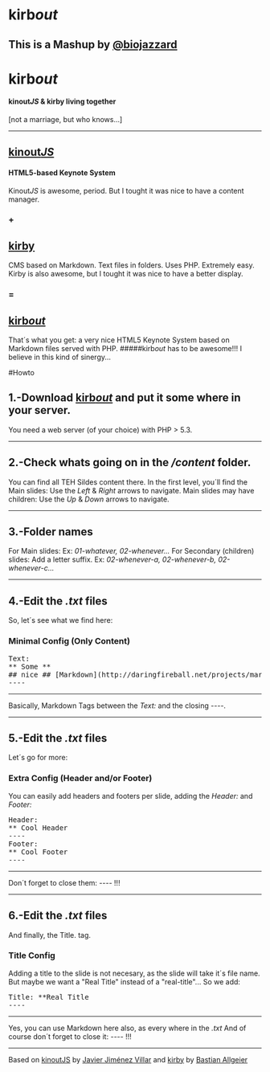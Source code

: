 # kirb*out* 
## This is a Mashup by [@biojazzard](https://twitter.com/biojazzard)

# kirb*out* 
#### kinout*JS* & kirby living together
[not a marriage, but who knows...]
* * *

## [kinout*JS*](https://github.com/soyjavi/Kinout)
#### HTML5-based Keynote System
Kinout*JS* is awesome, period.
But I tought it was nice to have a content manager.
### +
## [kirby](https://github.com/bastianallgeier/kirbycms)
CMS based on Markdown. Text files in folders. Uses PHP. Extremely easy.
Kirby is also awesome, but I tought it was nice to have a better display.
### =
## [kirb*out*](https://github.com/biojazzard/kirbout)
That´s what you get: a very nice HTML5 Keynote System based on Markdown files served with PHP.
#####kirb*out* has to be awesome!!!
I believe in this kind of sinergy...

#Howto

## 1.-Download [kirb*out*](https://github.com/biojazzard/KirbOut) and put it some where in your server.
You need a web server (of your choice) with PHP > 5.3.
* * *
## 2.-Check whats going on in the */content* folder.
You can find all TEH Sildes content there.
In the first level, you´ll find the Main slides: Use the *Left* & *Right* arrows to navigate.
Main slides may have children: Use the *Up* & *Down* arrows to navigate.
* * *
## 3.-Folder names
For Main slides:
Ex: *01-whatever, 02-whenever...*
For Secondary (children) slides: Add a letter suffix.
Ex: *02-whenever-a, 02-whenever-b, 02-whenever-c...*
* * *
## 4.-Edit the *.txt* files
So, let´s see what we find here:

### Minimal Config (Only Content)
<pre>Text:
** Some **
## nice ## [Markdown](http://daringfireball.net/projects/markdown/)
----</pre>
* * *
Basically, Markdown Tags between the *Text:* and the closing *&#45;&#45;&#45;&#45;*.
* * *
## 5.-Edit the *.txt* files
Let´s go for more:

### Extra Config (Header and/or Footer)
You can easily add headers and footers per slide, adding the *Header:* and *Footer:*
<pre>Header:
** Cool Header
----
Footer:
** Cool Footer
----</pre>
* * *
Don´t forget to close them: *&#45;&#45;&#45;&#45;* !!!
* * *
## 6.-Edit the *.txt* files
And finally, the Title. tag.
### Title Config
Adding a title to the slide is not necesary, as the slide will take it´s file name.
But maybe we want a "Real Title" instead of a "real-title"... So we add:
<pre>Title: &#42;&#42;Real Title
----</pre>
* * *
Yes, you can use Markdown here also, as every where in the *.txt*
And of course don´t forget to close it: *&#45;&#45;&#45;&#45;* !!!
* * *

Based on [kinoutJS](https://github.com/soyjavi/Kinout) by [Javier Jiménez Villar](https://github.com/soyjavi) and [kirby](https://github.com/bastianallgeier/kirbycms) by [Bastian Allgeier](https://github.com/bastianallgeier)